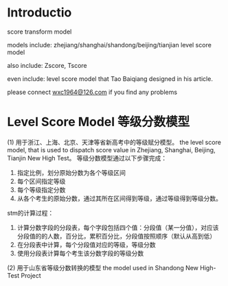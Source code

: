 
# Introductio
score transform model

models include: zhejiang/shanghai/shandong/beijing/tianjian level score model

also include: Zscore, Tscore

even include: level score model that Tao Baiqiang designed in his article.


please connect wxc1964@126.com if you find any problems

# Level Score Model 等级分数模型

(1) 用于浙江、上海、北京、天津等省新高考中的等级赋分模型。
the level score model, that is used to dispatch score value in Zhejiang, Shanghai, Beijing, Tianjin New High Test。
等级分数模型通过以下步骤完成：
1. 指定比例，划分原始分数为各个等级区间
2. 每个区间指定等级
3. 每个等级指定分数
4. 从各个考生的原始分数，通过其所在区间得到等级，通过等级得到等级分数。

stm的计算过程：
1. 计算分数字段的分段表，每个字段包括四个值：分段值（某一分值），对应该分段值的的人数，百分比，累积百分比，分段值按照顺序（默认从高到低）
2. 在分段表中计算，每个分段值对应的等级，等级分数
3. 使用分段表计算每个考生该分数字段的等级分数

(2) 用于山东省等级分数转换的模型
the model used in Shandong New High-Test Project

